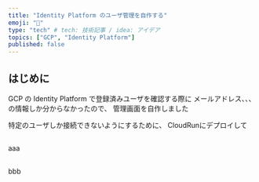 ```yaml
---
title: "Identity Platform のユーザ管理を自作する"
emoji: "📑"
type: "tech" # tech: 技術記事 / idea: アイデア
topics: ["GCP", "Identity Platform"]
published: false
---
```


## はじめに

GCP の Identity Platform で登録済みユーザを確認する際に
メールアドレス、、、の情報しか分からなかったので、
管理画面を自作しました

特定のユーザしか接続できないようにするために、 CloudRunにデプロイして

##

aaa

##

bbb
